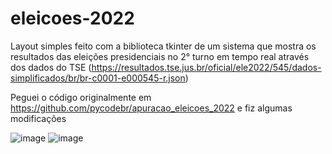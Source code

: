 # eleicoes-2022
Layout simples feito com a biblioteca tkinter de um sistema que mostra os resultados das eleições presidenciais no 2° turno em tempo real através dos dados do TSE (https://resultados.tse.jus.br/oficial/ele2022/545/dados-simplificados/br/br-c0001-e000545-r.json)

Peguei o código originalmente em https://github.com/pycodebr/apuracao_eleicoes_2022 e fiz algumas modificações

![image](https://user-images.githubusercontent.com/108037302/198898939-15aeef51-39e5-449b-82a4-5acb7401cfd6.png)
![image](https://user-images.githubusercontent.com/108037302/198898900-5d81e2f7-a57a-4fa6-b080-2d9f6de6e870.png)


